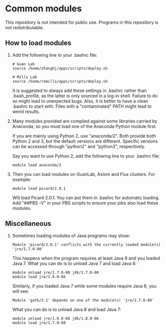 # Common modules

This repository is not intended for public use. Programs in this repository is
not redistributable.

## How to load modules

1. Add the following line to your .bashrc file:
   ```
   # Guan Lab
   source /home/zhanghj/apps/scripts/deploy.sh

   # Mills Lab
   source /home/remills/apps/scripts/deploy.sh
   ```
   It is suggested to always add these settings in .bashrc rather than
   .bash\_profile, as the latter is only sourced in a log-in shell. Failure to
   do so might lead to unexpected bugs. Also, it is better to have a clean
   .bashrc to start with. Files with a "contaminated" PATH might lead to weird
   results.

2. Many modules provided are compiled against some libraries carried by
   Anaconda, so you must load one of the Anaconda Python module first.

   If you are mainly using Python 2, use "anaconda/2". Both provide both
   Python 2 and 3, but the default versions are different. Specific versions
   can be accessed through "python2" and "python3", respectively.

   Say you want to use Python 2, add the following line to your .bashrc file:
   ```
   module load anaconda/2
   ```

3. Then you can load modules on GuanLab, Axiom and Flux clusters. For example:
   ```
   module load picard/2.0.1
   ```
   Will load Picard 2.0.1. You can put them in .bashrc for automatic loading.
   Add "##PBS -V" in your PBS scripts to ensure your jobs also load these
   modules.


## Miscellaneous

1. Sometimes loading modules of Java programs may show:
   ```
   Module 'picard/2.0.1' conflicts with the currently loaded module(s) 'jre/1.7.0-80'
   ```
   This happens when the program requires at least Java 8 and you loaded
   Java 7. What you can do is to unload Java 7 and load Java 8:
   ```
   module unload jre/1.7.0-80 jdk/1.7.0-80
   module load jre/1.8.0-66
   ```
   Similarly, if you loaded Java 7 while some modules require Java 8, you will
   see:
   ```
   Module 'gatk/3.1' depends on one of the module(s) 'jre/1.7.0-80'
   ```
   What you can do is to unload Java 8 and load Java 7:
   ```
   module unload jre/1.8.0-66 jdk/1.8.0-66
   module load jre/1.7.0-80
   ```
